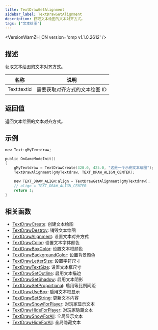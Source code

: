 ```yaml
---
title: TextDrawGetAlignment
sidebar_label: TextDrawGetAlignment
description: 获取文本绘图的文本对齐方式。
tags: ["文本绘图"]
---
```


<VersionWarnZH_CN version='omp v1.1.0.2612' />

## 描述

获取文本绘图的文本对齐方式。

| 名称        | 说明                          |
| ----------- | ----------------------------- |
| Text:textid | 需要获取对齐方式的文本绘图 ID |

## 返回值

返回文本绘图的文本对齐方式。

## 示例

```c
new Text:gMyTextdraw;

public OnGameModeInit()
{
    gMyTextdraw = TextDrawCreate(320.0, 425.0, "这是一个示例文本绘图");
    TextDrawAlignment(gMyTextdraw, TEXT_DRAW_ALIGN_CENTER);

    new TEXT_DRAW_ALIGN:align = TextDrawGetAlignment(gMyTextdraw);
    // align = TEXT_DRAW_ALIGN_CENTER
    return 1;
}
```

## 相关函数

- [TextDrawCreate](TextDrawCreate): 创建文本绘图
- [TextDrawDestroy](TextDrawDestroy): 销毁文本绘图
- [TextDrawAlignment](TextDrawAlignment): 设置文本对齐方式
- [TextDrawColor](TextDrawColor): 设置文本字体颜色
- [TextDrawBoxColor](TextDrawBoxColor): 设置文本框颜色
- [TextDrawBackgroundColor](TextDrawBackgroundColor): 设置背景颜色
- [TextDrawLetterSize](TextDrawLetterSize): 设置字符尺寸
- [TextDrawTextSize](TextDrawTextSize): 设置文本框尺寸
- [TextDrawSetOutline](TextDrawSetOutline): 启用文本描边
- [TextDrawSetShadow](TextDrawSetShadow): 启用文本阴影
- [TextDrawSetProportional](TextDrawSetProportional): 启用等比例间距
- [TextDrawUseBox](TextDrawUseBox): 启用文本框显示
- [TextDrawSetString](TextDrawSetString): 更新文本内容
- [TextDrawShowForPlayer](TextDrawShowForPlayer): 对玩家显示文本
- [TextDrawHideForPlayer](TextDrawHideForPlayer): 对玩家隐藏文本
- [TextDrawShowForAll](TextDrawShowForAll): 全局显示文本
- [TextDrawHideForAll](TextDrawHideForAll): 全局隐藏文本
